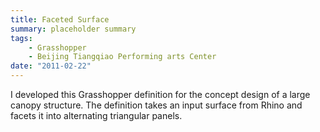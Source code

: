 ```yaml
---
title: Faceted Surface
summary: placeholder summary
tags:
    - Grasshopper
    - Beijing Tiangqiao Performing arts Center
date: "2011-02-22"
---
```


I developed this Grasshopper definition for the concept design of a large canopy structure. The definition takes an input surface from Rhino and facets it into alternating triangular panels.
